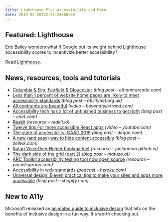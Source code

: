```yaml
---
title: Lighthouse Plus Accessibility and More
date: 2019-05-20T22:27:24+00:00
---
```


## Featured: Lighthouse

Eric Bailey wonders what if Google put its weight behind Lighthouse accessibility scores to incentivize better accessibility?

Read [Lighthouse](https://ericwbailey.design/writing/2019-05-14-lighthouse.html).

## News, resources, tools and tutorials

* [Columbia & Elm; Fairfield & Gloucester](https://ethanmarcotte.com/wrote/columbia-and-elm-fairfield-and-gloucester/) _(blog post – ethanmarcotte.com)_
* [Less than 1 percent of website home pages are likely to meet accessibility standards](https://abilitynet.org.uk/news-blogs/less-1-website-home-pages-are-likely-meet-accessibility-standards) _(blog post – abilitynet.org.uk)_
* [All contraints are beautiful](https://beyondtellerrand.com/events/duesseldorf-2019/speakers/charlie-owen) _(video – beyondtellerrand.com)_
* [Accessibility tech has a lot of unfinished business to get right](https://www.cnet.com/news/for-people-with-disabilities-accessibility-techs-still-not-all-it-could-be/) _(blog post – cnet.com)_
* [Reakit](https://reakit.io/) _(resource – reakit.io)_
* [Twelve tips For more accessible React apps](https://www.youtube.com/watch?v=NL6XKcX4sxc) _(video – youtube.com)_
* [The state of accessibility: GAAD 2019](https://www.deque.com/blog/the-state-of-accessibility-gaad-2019/) _(blog post – deque.com)_
* [A new (and easy) way to hide content accessibly](https://zellwk.com/blog/hide-content-accessibly/) _(blog post – zellwk.com)_
* [Safari VoiceOver Helper bookmarklet](https://joelanman.github.io/voiceover-helper/) _(resource – joelanman.github.io)_
* [The dark side of the grid (part 2)](https://www.matuzo.at/blog/the-dark-side-of-the-grid-part-2/) _(blog post – matuzo.at)_
* [ARC Toolkit accessibility testing tool now open source](https://www.paciellogroup.com/toolkit/) _(resource – paciellogroup.com)_
* [Accessibility in web standards](https://www.heroku.com/podcasts/codeish/16-accessibility-in-web-standards) _(podcast – heroku.com)_
* [Universal design: Eleven practical tips to make your sites and apps more accessible](https://www.shopify.com/partners/blog/universal-design) _(blog post – shopify.com)_

## New to A11y

Microsoft released an [animated guide to inclusive design](https://www.youtube.com/watch?v=1S-RH6EpmH0) that hits on the benefits of inclusive design in a fun way. It's worth checking out.